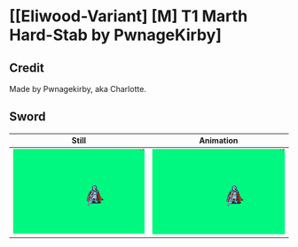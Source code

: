# [\[Eliwood-Variant\] \[M\] T1 Marth Hard-Stab by PwnageKirby]

## Credit

Made by Pwnagekirby, aka Charlotte.

## Sword

| Still | Animation |
| :---: | :-------: |
| ![Sword still](./Sword_000.png) | ![Sword animation](./Sword.gif) |
